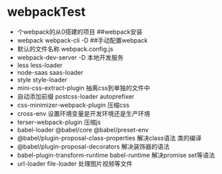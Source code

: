 # webpackTest
- 个webpack的从0搭建的项目
##webpack安装
- webpack webpack-cli -D
##手动配置webpack
- 默认的文件名称 webpack.config.js
- webpack-dev-server -D 本地开发服务
- less less-loader
- node-saas saas-loader
- style style-loader
- mini-css-extract-plugin 抽离css到单独的文件中
- 自动添加前缀 postcss-loader autoprefixer
- css-minimizer-webpack-plugin  压缩css
- cross-env 设置环境变量是开发环境还是生产环境
- terser-webpack-plugin 压缩js
- babel-loader @babel/core  @babel/preset-env
- @babel/plugin-proposal-class-properties 解决class语法 类的编译
- @babel/plugin-proposal-decorators 解决装饰器的语法
- babel-plugin-transform-runtime babel-runtime 解决promise set等语法
- url-loader file-loader 处理图片视频等文件